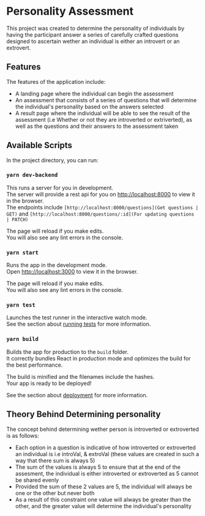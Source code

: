 # Personality Assessment

This project was created to determine the personality of individuals by having the participant answer a series of carefully crafted questions designed to ascertain wether an individual is either an introvert or an extrovert.

## Features

The features of the application include:

- A landing page where the individual can begin the assessment
- An assessment that consists of a series of questions that will determine the individual's personality based on the answers selected
- A result page where the individual will be able to see the result of the assessment (i.e Whether or not they are introverted or extriverted), as well as the questions and their answers to the assessment taken

## Available Scripts

In the project directory, you can run:

### `yarn dev-backend`

This runs a server for you in development.\
The server will provide a rest api for you on [http://localhost:8000](http://localhost:8000) to view it in the browser.\
The endpoints include `[http://localhost:8000/questions](Get questions | GET)` and `[http://localhost:8000/questions/:id](For updating questions | PATCH)`

The page will reload if you make edits.\
You will also see any lint errors in the console.

### `yarn start`

Runs the app in the development mode.\
Open [http://localhost:3000](http://localhost:3000) to view it in the browser.

The page will reload if you make edits.\
You will also see any lint errors in the console.

### `yarn test`

Launches the test runner in the interactive watch mode.\
See the section about [running tests](https://facebook.github.io/create-react-app/docs/running-tests) for more information.

### `yarn build`

Builds the app for production to the `build` folder.\
It correctly bundles React in production mode and optimizes the build for the best performance.

The build is minified and the filenames include the hashes.\
Your app is ready to be deployed!

See the section about [deployment](https://facebook.github.io/create-react-app/docs/deployment) for more information.



## Theory Behind Determining personality

The concept behind determining wether person is introverted or extroverted is as follows:
 - Each option in a question is indicative of how introverted or extroverted an individual is i.e introVal, & extroVal (these values are created in such a way that there sum is always 5)
 - The sum of the values is always 5 to ensure that at the end of the assesment, the individual is either introverted or extroverted as 5 cannot be shared evenly
 - Provided the sum of these 2 values are 5, the individual will always be one or the other but never both
 - As a result of this constraint one value will always be greater than the other, and the greater value will determine the individual's personality
